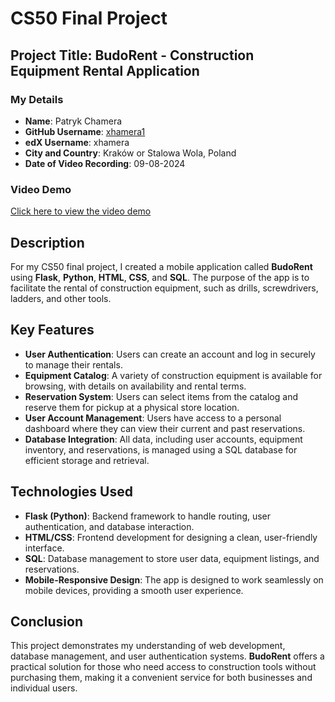 # CS50 Final Project

## Project Title: BudoRent - Construction Equipment Rental Application

### My Details
- **Name**: Patryk Chamera
- **GitHub Username**: [xhamera1](https://github.com/xhamera1)
- **edX Username**: xhamera
- **City and Country**: Kraków or Stalowa Wola, Poland
- **Date of Video Recording**: 09-08-2024

### Video Demo
[Click here to view the video demo](<URL_HERE>)

## Description
For my CS50 final project, I created a mobile application called **BudoRent** using **Flask**, **Python**, **HTML**, **CSS**, and **SQL**. The purpose of the app is to facilitate the rental of construction equipment, such as drills, screwdrivers, ladders, and other tools.

## Key Features
- **User Authentication**: Users can create an account and log in securely to manage their rentals.
- **Equipment Catalog**: A variety of construction equipment is available for browsing, with details on availability and rental terms.
- **Reservation System**: Users can select items from the catalog and reserve them for pickup at a physical store location.
- **User Account Management**: Users have access to a personal dashboard where they can view their current and past reservations.
- **Database Integration**: All data, including user accounts, equipment inventory, and reservations, is managed using a SQL database for efficient storage and retrieval.

## Technologies Used
- **Flask (Python)**: Backend framework to handle routing, user authentication, and database interaction.
- **HTML/CSS**: Frontend development for designing a clean, user-friendly interface.
- **SQL**: Database management to store user data, equipment listings, and reservations.
- **Mobile-Responsive Design**: The app is designed to work seamlessly on mobile devices, providing a smooth user experience.

## Conclusion
This project demonstrates my understanding of web development, database management, and user authentication systems. **BudoRent** offers a practical solution for those who need access to construction tools without purchasing them, making it a convenient service for both businesses and individual users.
